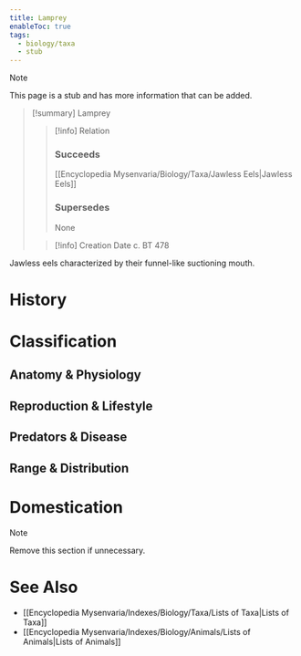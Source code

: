 ```yaml
---
title: Lamprey
enableToc: true
tags:
  - biology/taxa
  - stub
---
```


> [!note]
> This page is a stub and has more information that can be added.

> [!summary] Lamprey
> > [!info] Relation
> > ### Succeeds
> > [[Encyclopedia Mysenvaria/Biology/Taxa/Jawless Eels|Jawless Eels]]
> > ### Supersedes
> > None
>
> > [!info] Creation Date
> > c. BT 478

Jawless eels characterized by their funnel-like suctioning mouth.
# History

# Classification
## Anatomy & Physiology

## Reproduction & Lifestyle

## Predators & Disease

## Range & Distribution

# Domestication

> [!note]
> Remove this section if unnecessary.
# See Also
- [[Encyclopedia Mysenvaria/Indexes/Biology/Taxa/Lists of Taxa|Lists of Taxa]]
- [[Encyclopedia Mysenvaria/Indexes/Biology/Animals/Lists of Animals|Lists of Animals]]